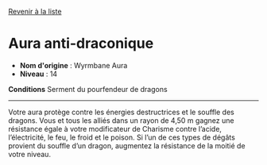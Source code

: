 [Revenir à la liste](..)

# Aura anti-draconique

 * **Nom d'origine** : Wyrmbane Aura
 * **Niveau** : 14


<p><strong>Conditions</strong> Serment du pourfendeur de dragons</p>
<hr>
<p>Votre aura protège contre les énergies destructrices et le souffle des dragons. Vous et tous les alliés dans un rayon de 4,50 m gagnez une résistance égale à votre modificateur de Charisme contre l’acide, l’électricité, le feu, le froid et le poison. Si l’un de ces types de dégâts provient du souffle d’un dragon, augmentez la résistance de la moitié de votre niveau.</p>